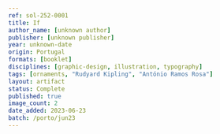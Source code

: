 ```yaml
---
ref: sol-252-0001
title: If
author_name: [unknown author]
publisher: [unknown publisher]
year: unknown-date
origin: Portugal
formats: [booklet]
disciplines: [graphic-design, illustration, typography]
tags: [ornaments, "Rudyard Kipling", "António Ramos Rosa"]
layout: artifact
status: Complete
published: true
image_count: 2
date_added: 2023-06-23
batch: /porto/jun23
---
```

